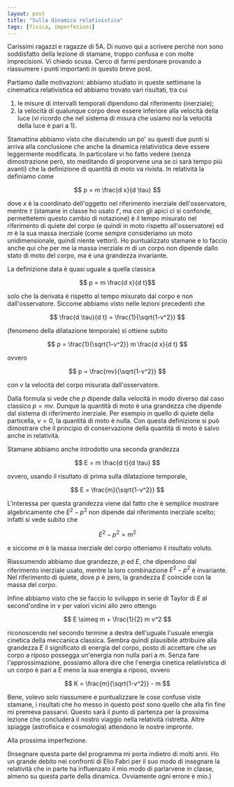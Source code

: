 ```yaml
---
layout: post
title: "Sulla dinamica relativistica"
tags: [fisica, imperfezioni]
---
```


Carissimi ragazzi e ragazze di 5A. Di nuovo qui a scrivere perché non
sono soddisfatto della lezione di stamane, troppo confusa e con molte
imprecisioni. Vi chiedo scusa. Cerco di farmi perdonare provando a riassumere i punti
importanti in questo breve post.

Partiamo dalle motivazioni: abbiamo studiato in queste settimane la
cinematica relativistica ed abbiamo trovato vari risultati, tra cui

1. le misure di intervalli temporali dipendono dal riferimento (inerziale);
2. la velocità di qualunque corpo deve essere inferiore alla velocità
   della luce (vi ricordo che nel sistema di misura che usiamo noi la
   velocità della luce è pari a $1$).

Stamattina abbiamo visto che discutendo un po' su questi due punti si
arriva alla conclusione che anche la dinamica relativistica deve
essere leggermente modificata. In particolare vi ho fatto vedere
(senza dimostrazione però, sto meditando di proporvene una se ci sarà
tempo più avanti) che la definizione di quantità di moto va
rivista. In relatività la definiamo come

$$ p = m \frac{d x}{d \tau} $$

dove $x$ è la coordinato dell'oggetto nel riferimento inerziale
dell'osservatore, mentre $\tau$ (stamane in classe ho usato $t'$, ma
con gli apici ci si confonde, permettetemi questo cambio di notazione)
è il tempo misurato nel riferimento di quiete del corpo (e quindi in
moto rispetto all'osservatore) ed $m$ è la sua massa inerziale (come
sempre consideriamo un moto unidimensionale, quindi niente
vettori). Ho puntualizzato stamane e lo faccio anche qui che per me la
massa inerziale $m$ di un corpo non dipende dallo stato di moto del
corpo, ma è una grandezza invariante.

La definizione data è quasi uguale a quella classica

$$ p = m \frac{d x}{d t}$$

solo che la derivata è rispetto al tempo misurato dal corpo e
non dall'osservatore. Siccome abbiamo visto nelle lezioni precedenti
che

$$ \frac{d \tau}{d t} = \frac{1}{\sqrt{1-v^2}} $$

(fenomeno della dilatazione temporale) si ottiene subito

$$ p = \frac{1}{\sqrt{1-v^2}} m \frac{d x}{d t} $$

ovvero

$$ p = \frac{mv}{\sqrt{1-v^2}} $$

con $v$ la velocità del corpo misurata dall'osservatore.

Dalla formula si vede che $p$ dipende dalla velocità in modo diverso
dal caso classico $p = mv$. Dunque la quantità di moto è una grandezza
che dipende dal sistema di riferimento inerziale. Per esempio in
quello di quiete della particella, $v = 0$, la quantità di moto è
nulla. Con questa definizione si può dimostrare che il principio di
conservazione della quantità di moto è salvo anche in relatività.

Stamane abbiamo anche introdotto una seconda grandezza

$$ E = m \frac{d t}{d \tau} $$

ovvero, usando il risultato di prima sulla dilatazione temporale, 

$$ E = \frac{m}{\sqrt{1-v^2}} $$

L'interessa per questa grandezza viene dal fatto che è semplice
mostrare algebricamente che $E^2 - p^2$ non dipende dal riferimento
inerziale scelto; infatti si vede subito che

$$ E^2 - p^2 = m^2 $$

e siccome $m$ è la massa inerziale del corpo otteniamo il risultato
voluto.

Riassumendo abbiamo due grandezze, $p$ ed $E$, che dipendono
dal riferimento inerziale usato, mentre la loro combinazione $E^2 -
p^2$ è invariante. Nel riferimento di quiete, dove $p$ è zero, la
grandezza $E$ coincide con la massa del corpo.

Infine abbiamo visto che se faccio lo sviluppo in serie di Taylor di
$E$ al second'ordine in $v$ per valori vicini allo zero ottengo

$$ E \simeq m + \frac{1}{2} m v^2 $$

riconoscendo nel secondo termine a destra dell'uguale l'usuale energia
cinetica della meccanica classica. Sembra quindi plausibile attribuire
alla grandezza $E$ il significato di energia del corpo, posto di
accettare che un corpo a riposo possegga un'energia non nulla pari a
$m$. Senza fare l'approssimazione, possiamo allora dire che l'energia
cinetica relativistica di un corpo è pari a $E$ meno la sua energia a
riposo, ovvero

$$ K = \frac{m}{\sqrt{1-v^2}} - m $$

Bene, volevo solo riassumere e puntualizzare le cose confuse viste
stamane, i risultati che ho messo in questo post sono quello che alla
fin fine mi premeva passarvi. Questo sarà il punto di partenza per la
prossima lezione che concluderà il nostro viaggio nella relatività
ristretta. Altre spiagge (astrofisica e cosmologia) attendono le
nostre impronte.

Alla prossima imperfezione.


(Insegnare questa parte del programma mi porta indietro di molti
anni. Ho un grande debito nei confronti di Elio Fabri per il suo modo
di insegnare la relatività che in parte ha influenzato il mio modo di
parlarvene in classe, almeno su questa parte della
dinamica. Ovviamente ogni errore è mio.)
